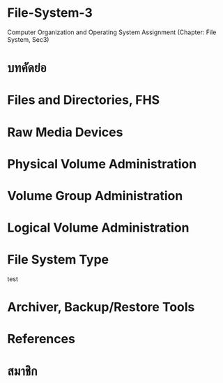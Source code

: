 # File-System-3
Computer Organization and Operating System Assignment (Chapter: File System, Sec3)
# บทคัดย่อ
# Files and Directories, FHS
# Raw Media Devices
# Physical Volume Administration
# Volume Group Administration
# Logical Volume Administration
# File System Type
test
# Archiver, Backup/Restore Tools
# References
# สมาชิก
